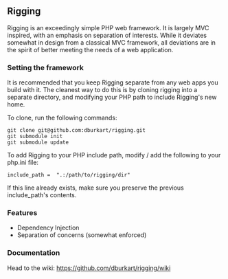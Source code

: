 ## Rigging ##

Rigging is an exceedingly simple PHP web framework. It is largely MVC inspired,
with an emphasis on separation of interests. While it deviates somewhat in
design from a classical MVC framework, all deviations are in the spirit of
better meeting the needs of a web application.

### Setting the framework ###

It is recommended that you keep Rigging separate from any web apps you build
with it. The cleanest way to do this is by cloning rigging into a separate
directory, and modifying your PHP path to include Rigging's new home.

To clone, run the following commands:

	git clone git@github.com:dburkart/rigging.git
	git submodule init
	git submodule update

To add Rigging to your PHP include path, modify / add the following to your
php.ini file:

	include_path =  ".:/path/to/rigging/dir"

If this line already exists, make sure you preserve the previous include_path's
contents.

### Features ###

* Dependency Injection
* Separation of concerns (somewhat enforced)

### Documentation ###

Head to the wiki: https://github.com/dburkart/rigging/wiki
